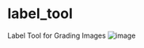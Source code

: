 # label_tool
Label Tool for Grading Images
![image](https://user-images.githubusercontent.com/32257184/66215337-013cf600-e6cc-11e9-83ca-061bb6d776d2.png)

